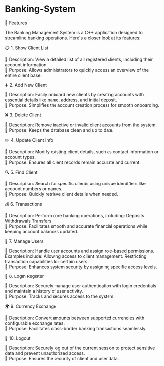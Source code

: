 # Banking-System

🎉 Features

The Banking Management System is a C++ application designed to streamline banking operations. Here's a closer look at its features:

📋 1. Show Client List

🔹 Description: View a detailed list of all registered clients, including their account information.
<br>🔹 Purpose: Allows administrators to quickly access an overview of the entire client base.

➕ 2. Add New Client

🔹 Description: Easily onboard new clients by creating accounts with essential details like name, address, and initial deposit.
<br>🔹 Purpose: Simplifies the account creation process for smooth onboarding.

❌ 3. Delete Client

🔹 Description: Remove inactive or invalid client accounts from the system.
<br>🔹 Purpose: Keeps the database clean and up to date.

✏️ 4. Update Client Info

🔹 Description: Modify existing client details, such as contact information or account types.
<br>🔹 Purpose: Ensures all client records remain accurate and current.

🔍 5. Find Client

🔹 Description: Search for specific clients using unique identifiers like account numbers or names.
<br>🔹 Purpose: Quickly retrieve client details when needed.

💰 6. Transactions

🔹 Description: Perform core banking operations, including:
       Deposits
      Withdrawals
      Transfers
<br>🔹 Purpose: Facilitates smooth and accurate financial operations while keeping account balances updated.

👥 7. Manage Users

🔹 Description: Handle user accounts and assign role-based permissions. Examples include:
Allowing access to client management.
Restricting transaction capabilities for certain users.
<br>🔹 Purpose: Enhances system security by assigning specific access levels.

🔐 8. Login Register

🔹 Description: Securely manage user authentication with login credentials and maintain a history of user activity.
<br>🔹 Purpose: Tracks and secures access to the system.

🌍 9. Currency Exchange

🔹 Description: Convert amounts between supported currencies with configurable exchange rates.
<br>🔹 Purpose: Facilitates cross-border banking transactions seamlessly.

🚪 10. Logout

🔹 Description: Securely log out of the current session to protect sensitive data and prevent unauthorized access.
<br>🔹 Purpose: Ensures the security of client and user data.
